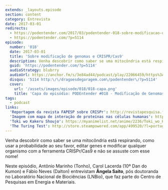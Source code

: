 ```yaml
---
extends: _layouts.episode
section: content
category: Entrevista
date: 2017-03-01
redirects:
  - https://podentender.com/2017/03/podentender-018-sobre-modificacao-de-genomas-e-crispr-cas9-2.html
  - https://podentender.com/?p=5114
episode:
  number: '018'
  date: 2017-03-01
  title: 'Sobre modificação de genomas e CRISPR/Cas9'
  description: Venha descobrir como saber se uma mitocôndria está respirando, como usar a probabilidade ao seu favor, editar genes e modificar qualquer organismo com a ferramenta CRISPr/Cas9 e não se assuste com esse nome!
  guid: 'https://podentender.com/?p=5114'
  audioStrategy: blubrry
  audioUrl: https://anchor.fm/s/3e84ad44/podcast/play/22066459/https%3A%2F%2Fd3ctxlq1ktw2nl.cloudfront.net%2Fstaging%2F2020-10-3%2F125107056-44100-2-96c4d121108eb125.mp3
  disqus: '5114 http:\/\/dragoesdegaragem.com\/podentender\/?p=5114'
  cover:
    url: '/assets/images/episode/018/018-capa.png'
    title: 'Capa do episódio: PODEntender #018 - Modificação de Genomas CRISPR/Cas9 com Angela Saito do Laboratório Nacional de Biociências'
tags:
  - podcast
links:
  'Reportagem da revista FAPESP sobre CRISPr': http://revistapesquisa.fapesp.br/2016/02/19/uma-ferramenta-para-editar-o-dna/
  'Imagem com mapa de interação de proteínas nas células humanas': https://upload.wikimedia.org/wikipedia/commons/thumb/0/03/Human_interactome.jpg/400px-Human_interactome.jpg
  'Toki wo Kakeru Shoujo': https://myanimelist.net/anime/2236/Toki_wo_Kakeru_Shoujo
  'The Turing Test': http://store.steampowered.com/app/499520/?l=portuguese
---
```


Venha descobrir como saber se uma mitocôndria está respirando, como usar a probabilidade ao seu favor,
editar genes e modificar qualquer organismo com a ferramenta CRISPr/Cas9 e não se assuste com esse nome!

Neste episódio, Antônio Marinho (Tonho), Carol Lacerda (10º Dan do Kumon) e Fábio Neves (Dalton)
entrevistam **Ângela Saito**, pós doutoranda no Laboratório Nacional de Biociências (LNBio), que faz parte do
Centro de Pesquisas em Energia e Materiais.
